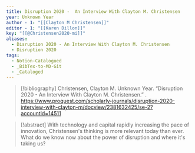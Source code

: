 ```yaml
---
title: Disruption 2020 -  An Interview With Clayton M. Christensen
year: Unknown Year
author - 1: "[[Clayton M Christensen]]"
editor - 1: "[[Karen Dillon]]"
key: "[[@Christensen2020-mi]]"
aliases:
  - Disruption 2020 - An Interview With Clayton M. Christensen
  - Disruption 2020
tags:
  - Notion-Catalogued
  - _BibTex-to-MD-Git
  - _Cataloged
---
```


> [!bibliography]
> Christensen, Clayton M. Unknown Year. “Disruption 2020 -  An Interview With Clayton M. Christensen.” . https://www.proquest.com/scholarly-journals/disruption-2020-interview-with-clayton-m/docview/2381632425/se-2?accountid=14511

> [!abstract]
> With technology and capital rapidly increasing the pace of innovation, Christensen's thinking is more relevant today than ever. What do we know now about the power of disruption and where it's taking us?